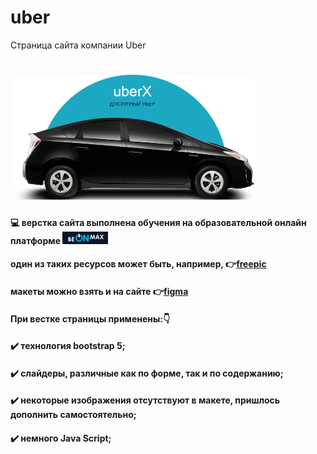 # uber
Страница сайта компании Uber
# <img src="img/header_readme.png" height="200px">


#### 💻 верстка сайта выполнена обучения на образовательной онлайн платформе <img src="img/beonmax.png" height="20px"> <br>
#### один из таких ресурсов может быть, например, 👉[freepic](https://ru.freepik.com/psd/web-templates)
#### макеты можно взять и на сайте 👉[figma](https://figma.com.ru/templates/)
#### При вестке страницы применены:👇
#### ✔️ технология bootstrap 5;
#### ✔️ слайдеры, различные как по форме, так и по содержанию;
#### ✔️ некоторые изображения отсутствуют в макете, пришлось дополнить самостоятельно;
#### ✔️ немного Java Script;

